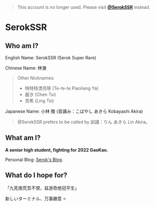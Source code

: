 > This account is no longer used. Please visit [**@SerokSSR**](https://github.com/SerokSSR/) instead.

# SerokSSR

## Who am I? 

English Name: SerokSSR (Serok Super Rare)

Chinese Name: 林澈

> Other Nicknames: 
> - 特特特漂亮呀 (Te-te-te Piaoliang Ya)
> - 晨汐 (Chen Tsi)
> - 灵希 (Ling Tsi)

Japanese Name: 小林 徹 (音讀み：こばやし あきら Kobayashi Akira)

> @SerokSSR prefers to be called by 訓讀：りん あきら Lin Akira。

## What am I?

**A senior high student, fighting for 2022 GaoKao.**

Personal Blog: [Serok's Blog](https://snow.js.org/).

## What do I hope for?

「九死南荒吾不恨，兹游奇绝冠平生」

新しいターミナル、万事勝意 :star:

<!--
**Srkeo/Srkeo** is a ✨ _special_ ✨ repository because its `README.md` (this file) appears on your GitHub profile.

Here are some ideas to get you started:

- 🔭 I’m currently working on ...
- 🌱 I’m currently learning ...
- 👯 I’m looking to collaborate on ...
- 🤔 I’m looking for help with ...
- 💬 Ask me about ...
- 📫 How to reach me: ...
- 😄 Pronouns: ...
- ⚡ Fun fact: ...
-->
